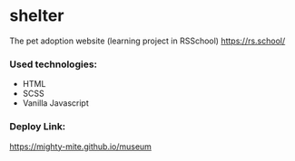 # shelter

The pet adoption website
(learning project in RSSchool)
https://rs.school/

### Used technologies:

- HTML
- SCSS
- Vanilla Javascript

### Deploy Link:

https://mighty-mite.github.io/museum

